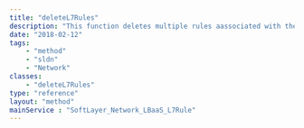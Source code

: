 ```yaml
---
title: "deleteL7Rules"
description: "This function deletes multiple rules aassociated with the same policy. "
date: "2018-02-12"
tags:
    - "method"
    - "sldn"
    - "Network"
classes:
    - "deleteL7Rules"
type: "reference"
layout: "method"
mainService : "SoftLayer_Network_LBaaS_L7Rule"
---
```


